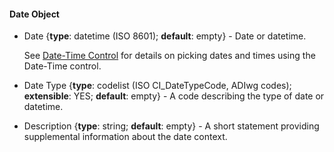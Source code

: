 #### Date Object
  
  * <span class="md-element">Date</span> <i class="fa fa-asterisk required" title="Required"> </i> {**type**: datetime (ISO 8601); **default**: empty} - Date or datetime.
  
    See [Date-Time Control](../../controls/dateTime-control.md) for details on picking dates and times using the Date-Time control.
  
  * <span class="md-element">Date Type</span> <i class="fa fa-asterisk required" title="Required"> </i> {**type**: codelist (ISO CI_DateTypeCode, ADIwg codes); **extensible**: YES; **default**: empty} - A code describing the type of date or datetime.
  
  * <span class="md-element">Description</span> {**type**: string; **default**: empty} - A short statement providing supplemental information about the date context.
